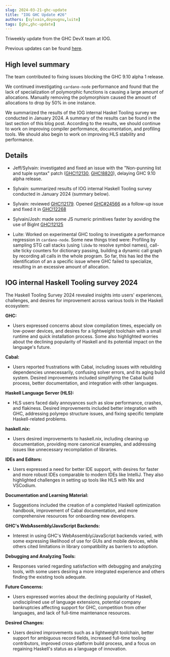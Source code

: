 ```yaml
---
slug: 2024-03-21-ghc-update
title: "IOG GHC Update #26"
authors: [sylvain,doyougnu,luite]
tags: [ghc,ghc-update]
---
```


Triweekly update from the GHC DevX team at IOG.

<!-- truncate -->

Previous updates can be found [here](https://engineering.iog.io/tags/ghc-update).

## High level summary

The team contributed to fixing issues blocking the GHC 9.10 alpha 1 release.

We continued investigating `cardano-node` performance and found that the lack of specialization
of polymorphic functions is causing a large amount of allocations. Manually removing the polymorphism
caused the amount of allocations to drop by 50% in one instance.

We summarized the results of the IOG internal Haskel Tooling survey we conducted in January 2024.
A summary of the results can be found in the last section of this blog post. According to the results,
we should continue to work on improving compiler performance, documentation, and profiling tools. We should also
begin to work on improving HLS stability and performance.

## Details

- Jeff/Sylvain: investigated and fixed an issue with the "Non-punning list and
  tuple syntax" patch
  ([GHC!12130](https://gitlab.haskell.org/ghc/ghc/-/merge_requests/12130),
  [GHC!8820](https://gitlab.haskell.org/ghc/ghc/-/merge_requests/8820)),
  delaying GHC 9.10 alpha release.

- Sylvain: summarized results of IOG internal Haskell Tooling survey conducted in January 2024 (summary below).

- Sylvain: reviewed [GHC!12179](https://gitlab.haskell.org/ghc/ghc/-/merge_requests/12179). Opened [GHC#24566](https://gitlab.haskell.org/ghc/ghc/-/issues/24566) as a follow-up issue and fixed it in [GHC!12268](https://gitlab.haskell.org/ghc/ghc/-/merge_requests/12268)

- Sylvain/Josh: made some JS numeric primitives faster by aoviding the use of BigInt [GHC!12125](https://gitlab.haskell.org/ghc/ghc/-/merge_requests/12125)

- Luite: Worked on experimental GHC tooling to investigate a performance regression in `cardano-node`. Some new things tried were: Profiling by sampling STG call stacks (using `libdw` to resolve symbol names), call-site ticky counters for dictionary passing, building a dynamic call graph by recording all calls in the whole program. So far, this has led the the identification of an a specific issue where GHC failed to specialize, resulting in an excessive amount of allocation.

## IOG internal Haskell Tooling survey 2024

The Haskell Tooling Survey 2024 revealed insights into users' experiences, challenges, and desires for improvement across various tools in the Haskell ecosystem:

**GHC:**

- Users expressed concerns about slow compilation times, especially on low-power devices, and desires for a lightweight toolchain with a small runtime and quick installation process. Some also highlighted worries about the declining popularity of Haskell and its potential impact on the language's future.
  
**Cabal:**

- Users reported frustrations with Cabal, including issues with rebuilding dependencies unnecessarily, confusing solver errors, and its aging build system. Desired improvements included simplifying the Cabal build process, better documentation, and integration with other languages.

**Haskell Language Server (HLS):**

- HLS users faced daily annoyances such as slow performance, crashes, and flakiness. Desired improvements included better integration with GHC, addressing polyrepo structure issues, and fixing specific template Haskell-related problems.

**haskell.nix:**

- Users desired improvements to haskell.nix, including cleaning up documentation, providing more canonical examples, and addressing issues like unnecessary recompilation of libraries.

**IDEs and Editors:**

- Users expressed a need for better IDE support, with desires for faster and more robust IDEs comparable to modern IDEs like IntelliJ. They also highlighted challenges in setting up tools like HLS with Nix and VSCodium.

**Documentation and Learning Material:**

- Suggestions included the creation of a completed Haskell optimization handbook, improvement of Cabal documentation, and more comprehensive resources for onboarding new developers.

**GHC's WebAssembly/JavaScript Backends:**

- Interest in using GHC's WebAssembly/JavaScript backends varied, with some expressing likelihood of use for GUIs and mobile devices, while others cited limitations in library compatibility as barriers to adoption.

**Debugging and Analyzing Tools:**

- Responses varied regarding satisfaction with debugging and analyzing tools, with some users desiring a more integrated experience and others finding the existing tools adequate.

**Future Concerns:**

- Users expressed worries about the declining popularity of Haskell, undisciplined use of language extensions, potential company bankruptcies affecting support for GHC, competition from other languages, and lack of full-time maintenance resources.

**Desired Changes:**

- Users desired improvements such as a lightweight toolchain, better support for ambiguous record fields, increased full-time tooling contributors, improved cross-platform build process, and a focus on regaining Haskell's status as a language of innovation.
